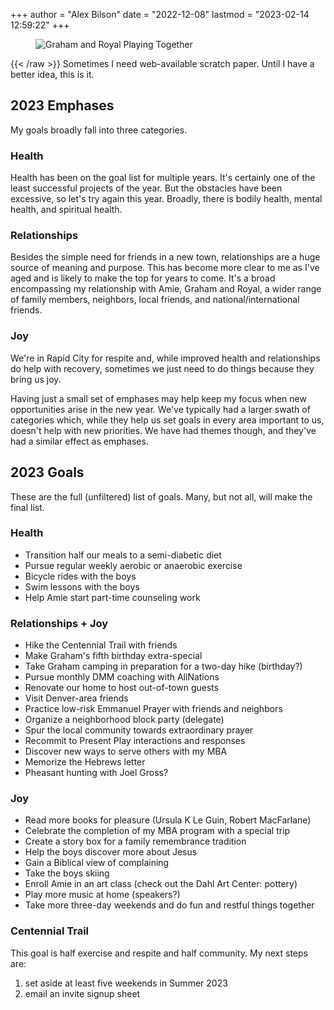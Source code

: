 +++
author = "Alex Bilson"
date = "2022-12-08"
lastmod = "2023-02-14 12:59:22"
+++
<figure>
<img src="https://images.alexbilson.dev/test.webp" alt="Graham and Royal Playing Together" />
<figcaption></figcaption>
</figure>
{{< /raw >}}
Sometimes I need web-available scratch paper. Until I have a better idea, this is it.

## 2023 Emphases

My goals broadly fall into three categories.

### Health

Health has been on the goal list for multiple years. It's certainly one of the least successful projects of the year. But the obstacles have been excessive, so let's try again this year. Broadly, there is bodily health, mental health, and spiritual health.

### Relationships

Besides the simple need for friends in a new town, relationships are a huge source of meaning and purpose. This has become more clear to me as I've aged and is likely to make the top for years to come. It's a broad encompassing my relationship with Amie, Graham and Royal, a wider range of family members, neighbors, local friends, and national/international friends.

### Joy

We're in Rapid City for respite and, while improved health and relationships do help with recovery, sometimes we just need to do things because they bring us joy.

Having just a small set of emphases may help keep my focus when new opportunities arise in the new year. We've typically had a larger swath of categories which, while they help us set goals in every area important to us, doesn't help with new priorities. We have had themes though, and they've had a similar effect as emphases.

## 2023 Goals

These are the full (unfiltered) list of goals. Many, but not all, will make the final list.

### Health

- Transition half our meals to a semi-diabetic diet
- Pursue regular weekly aerobic or anaerobic exercise
- Bicycle rides with the boys
- Swim lessons with the boys
- Help Amie start part-time counseling work

### Relationships + Joy

- Hike the Centennial Trail with friends
- Make Graham's fifth birthday extra-special
- Take Graham camping in preparation for a two-day hike (birthday?)
- Pursue monthly DMM coaching with AllNations
- Renovate our home to host out-of-town guests
- Visit Denver-area friends
- Practice low-risk Emmanuel Prayer with friends and neighbors
- Organize a neighborhood block party (delegate)
- Spur the local community towards extraordinary prayer
- Recommit to Present Play interactions and responses
- Discover new ways to serve others with my MBA
- Memorize the Hebrews letter
- Pheasant hunting with Joel Gross?

### Joy

- Read more books for pleasure (Ursula K Le Guin, Robert MacFarlane)
- Celebrate the completion of my MBA program with a special trip
- Create a story box for a family remembrance tradition
- Help the boys discover more about Jesus
- Gain a Biblical view of complaining
- Take the boys skiing
- Enroll Amie in an art class (check out the Dahl Art Center: pottery)
- Play more music at home (speakers?)
- Take more three-day weekends and do fun and restful things together

### Centennial Trail

This goal is half exercise and respite and half community. My next steps are:

1. set aside at least five weekends in Summer 2023
2. email an invite signup sheet
